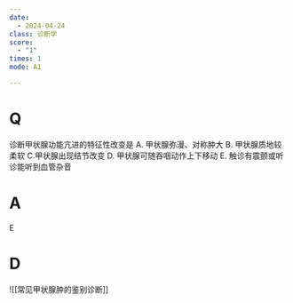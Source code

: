 ```yaml
---
date:
  - 2024-04-24
class: 诊断学
score:
  - "1"
times: 1
mode: A1

---
```



# Q
诊断甲状腺功能亢进的特征性改变是
A. 甲状腺弥漫、对称肿大 
B. 甲状腺质地较柔软
C.甲状腺出现结节改变 
D. 甲状腺可随吞咽动作上下移动
E. 触诊有震颤或听诊能听到血管杂音

# A

E



# D
![[常见甲状腺肿的鉴别诊断]]